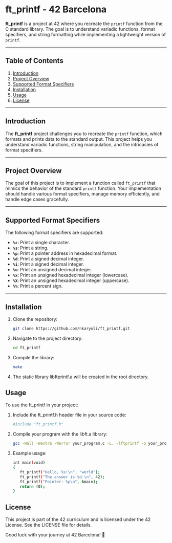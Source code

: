 # ft_printf - 42 Barcelona

**ft_printf** is a project at 42 where you recreate the `printf` function from the C standard library. The goal is to understand variadic functions, format specifiers, and string formatting while implementing a lightweight version of `printf`.

---

## Table of Contents
1. [Introduction](#introduction)
2. [Project Overview](#project-overview)
3. [Supported Format Specifiers](#supported-format-specifiers)
4. [Installation](#installation)
5. [Usage](#usage)
6. [License](#license)

---

## Introduction

The **ft_printf** project challenges you to recreate the `printf` function, which formats and prints data to the standard output. This project helps you understand variadic functions, string manipulation, and the intricacies of format specifiers.

---

## Project Overview

The goal of this project is to implement a function called `ft_printf` that mimics the behavior of the standard `printf` function. Your implementation should handle various format specifiers, manage memory efficiently, and handle edge cases gracefully.

---

## Supported Format Specifiers

The following format specifiers are supported:

- **`%c`**: Print a single character.
- **`%s`**: Print a string.
- **`%p`**: Print a pointer address in hexadecimal format.
- **`%d`**: Print a signed decimal integer.
- **`%i`**: Print a signed decimal integer.
- **`%u`**: Print an unsigned decimal integer.
- **`%x`**: Print an unsigned hexadecimal integer (lowercase).
- **`%X`**: Print an unsigned hexadecimal integer (uppercase).
- **`%%`**: Print a percent sign.

---

## Installation

1. Clone the repository:
   ```bash
   git clone https://github.com/nkaryoli/ft_printf.git

2. Navigate to the project directory:
   ```bash
   cd ft_printf

3. Compile the library:
   ```bash
   make

4. The static library libftprintf.a will be created in the root directory.

## Usage
To use the ft_printf in your project:

1. Include the ft_printf.h header file in your source code:
   ```bash
   #include "ft_printf.h"

2. Compile your program with the libft.a library:
   ```bash
   gcc -Wall -Wextra -Werror your_program.c -L. -lftprintf -o your_program

2. Example usage:
   ```bash
   int main(void)
   {
      ft_printf("Hello, %s!\n", "world");
      ft_printf("The answer is %d.\n", 42);
      ft_printf("Pointer: %p\n", &main);
      return (0);
   }
   
## License
This project is part of the 42 curriculum and is licensed under the 42 License. See the LICENSE file for details.

Good luck with your journey at 42 Barcelona! 🚀
